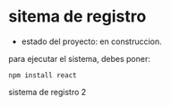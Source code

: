 <h1> sitema de registro</h1>

- estado del proyecto: en construccion.

para ejecutar el sistema, debes poner:

```npm install react```

sistema de registro 2
